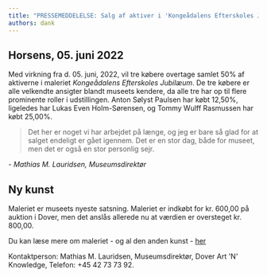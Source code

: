 ```yaml
---
title: "PRESSEMEDDELELSE: Salg af aktiver i 'Kongeådalens Efterskoles Jubilæum'"
authors: dank
---
```


## Horsens, 05. juni 2022

Med virkning fra d. 05. juni, 2022, vil tre købere overtage samlet 50% af aktiverne i maleriet *Kongeådalens Efterskoles Jubilæum*. De tre købere er alle velkendte ansigter blandt museets kendere, da alle tre har op til flere prominente roller i udstillingen. Anton Sølyst Paulsen har købt 12,50%, ligeledes har Lukas Even Holm-Sørensen, og Tommy Wulff Rasmussen har købt 25,00%.
<!-- truncate -->
> Det her er noget vi har arbejdet på længe, og jeg er bare så glad for at salget endeligt er gået igennem. Det er en stor dag, både for museet, men det er også en stor personlig sejr.

*\- Mathias M. Lauridsen, Museumsdirektør*

## Ny kunst
Maleriet er museets nyeste satsning. Maleriet er indkøbt for kr. 600,00 på auktion i Dover, men det anslås allerede nu at værdien er oversteget kr. 800,00.

Du kan læse mere om maleriet - og al den anden kunst - [her](/docs/fysiske/ke25)

Kontaktperson: Mathias M. Lauridsen, Museumsdirektør, Dover Art 'N' Knowledge, Telefon: +45 42 73 73 92.